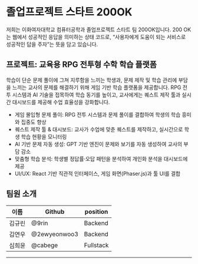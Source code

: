 # 졸업프로젝트 스타트 200OK
저희는 이화여자대학교 컴퓨터공학과 졸업프로젝트 스타트 팀 200OK입니다.
200 OK는 웹에서 성공적인 응답을 의미하는 상태 코드로,
“사용자에게 도움이 되는 서비스로 성공적인 답을 주자”는 뜻을 담고 있습니다.

## 프로젝트: 교육용 RPG 전투형 수학 학습 플랫폼
학습이 단순 문제 풀이에 그쳐 지루함을 느끼는 학생과, 문제 제작 및 학습 관리에 부담을 느끼는 교사의 문제를 해결하기 위해 게임 기반 학습 플랫폼을 제공합니다. RPG 전투 시스템과 AI 기술을 접목하여 학습 동기를 높이고, 교사에게는 퀘스트 제작 툴과 실시간 대시보드를 제공해 수업 효율성을 강화합니다.

- 게임 몰입형 문제 풀이: RPG 전투 시스템과 문제 풀이를 결합하여 학생의 학습 흥미와 집중도 향상
- 퀘스트 제작 툴 & 대시보드: 교사가 수업에 맞춘 퀘스트를 제작하고, 실시간으로 학생 학습 현황을 모니터링
- AI 기반 문제 자동 생성: GPT 기반 엔진이 문제와 보기를 자동 생성하여 교사의 부담 감소
- 맞춤형 학습 분석: 학생별 정답률·오답 패턴을 분석하여 개인화 분석을 대시보드에 제공 
- UI/UX: React 기반 직관적 인터페이스, 게임 화면(Phaser.js)과 툴 UI를 결합

## 팀원 소개 
| 이름 | Github | position |
| --- | --- | --- |
| 김규린 | @9rin |  Backend  |
| 김연우 | @2ewyeonwoo3|  Backend  |
| 심희윤 | @cabege |  Fullstack  |
---
